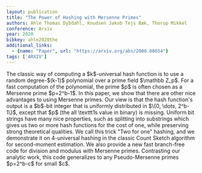 ```yaml
---
layout: publication
title: "The Power of Hashing with Mersenne Primes"
authors: Ahle Thomas Dybdahl, Knudsen Jakob Tejs Bæk, Thorup Mikkel
conference: Arxiv
year: 2020
bibkey: ahle2020the
additional_links:
  - {name: "Paper", url: "https://arxiv.org/abs/2008.08654"}
tags: ['ARXIV']
---
```

The classic way of computing a \$k\$-universal hash function is to use a random degree-\$(k-1)\$ polynomial over a prime field \$\mathbb Z_p\$. For a fast computation of the polynomial, the prime \$p\$ is often chosen as a Mersenne prime \$p=2^b-1\$. In this paper, we show that there are other nice advantages to using Mersenne primes. Our view is that the hash function's output is a \$b\$-bit integer that is uniformly distributed in \$\\{0, \dots, 2^b-1\\}\$, except that \$p\$ (the all \texttt1s value in binary) is missing. Uniform bit strings have many nice properties, such as splitting into substrings which gives us two or more hash functions for the cost of one, while preserving strong theoretical qualities. We call this trick "Two for one" hashing, and we demonstrate it on 4-universal hashing in the classic Count Sketch algorithm for second-moment estimation. We also provide a new fast branch-free code for division and modulus with Mersenne primes. Contrasting our analytic work, this code generalizes to any Pseudo-Mersenne primes \$p=2^b-c\$ for small \$c\$.